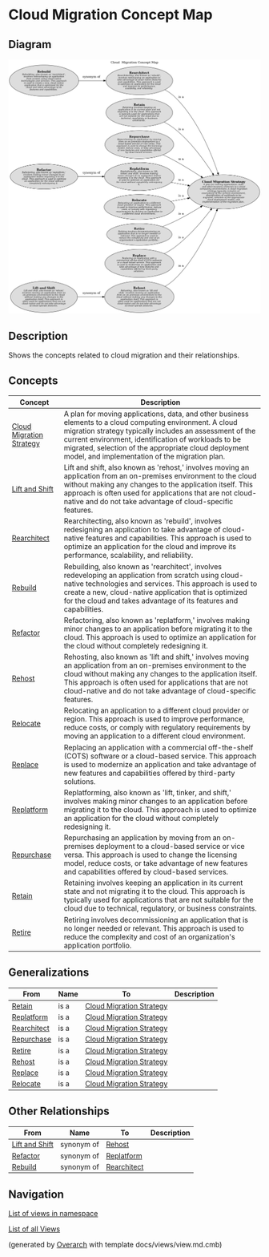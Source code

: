 # Cloud  Migration Concept Map

## Diagram
![Cloud  Migration Concept Map](../../../software-development/cloud/migration/concept-view.png)

## Description
Shows the concepts related to cloud migration and their relationships.

## Concepts
| Concept | Description |
|---|---|
| [Cloud Migration Strategy](../../../software-development/cloud/cloud-migration-strategy.md)| A plan for moving applications, data, and other business elements to a cloud computing environment. A cloud migration strategy typically includes an assessment of the current environment, identification of workloads to be migrated, selection of the appropriate cloud deployment model, and implementation of the migration plan. |
| [Lift and Shift](../../../software-development/cloud/migration/lift-and-shift.md)| Lift and shift, also known as 'rehost,' involves moving an application from an on-premises environment to the cloud without making any changes to the application itself. This approach is often used for applications that are not cloud-native and do not take advantage of cloud-specific features. |
| [Rearchitect](../../../software-development/cloud/migration/rearchitect.md)| Rearchitecting, also known as 'rebuild', involves redesigning an application to take advantage of cloud-native features and capabilities. This approach is used to optimize an application for the cloud and improve its performance, scalability, and reliability. |
| [Rebuild](../../../software-development/cloud/migration/rebuild.md)| Rebuilding, also known as 'rearchitect', involves redeveloping an application from scratch using cloud-native technologies and services. This approach is used to create a new, cloud-native application that is optimized for the cloud and takes advantage of its features and capabilities. |
| [Refactor](../../../software-development/cloud/migration/refactor.md)| Refactoring, also known as 'replatform,' involves making minor changes to an application before migrating it to the cloud. This approach is used to optimize an application for the cloud without completely redesigning it. |
| [Rehost](../../../software-development/cloud/migration/rehost.md)| Rehosting, also known as 'lift and shift,' involves moving an application from an on-premises environment to the cloud without making any changes to the application itself. This approach is often used for applications that are not cloud-native and do not take advantage of cloud-specific features. |
| [Relocate](../../../software-development/cloud/migration/relocate.md)| Relocating an application to a different cloud provider or region. This approach is used to improve performance, reduce costs, or comply with regulatory requirements by moving an application to a different cloud environment. |
| [Replace](../../../software-development/cloud/migration/replace.md)| Replacing an application with a commercial off-the-shelf (COTS) software or a cloud-based service. This approach is used to modernize an application and take advantage of new features and capabilities offered by third-party solutions. |
| [Replatform](../../../software-development/cloud/migration/replatform.md)| Replatforming, also known as 'lift, tinker, and shift,' involves making minor changes to an application before migrating it to the cloud. This approach is used to optimize an application for the cloud without completely redesigning it. |
| [Repurchase](../../../software-development/cloud/migration/repurchase.md)| Repurchasing an application by moving from an on-premises deployment to a cloud-based service or vice versa. This approach is used to change the licensing model, reduce costs, or take advantage of new features and capabilities offered by cloud-based services. |
| [Retain](../../../software-development/cloud/migration/retain.md)| Retaining involves keeping an application in its current state and not migrating it to the cloud. This approach is typically used for applications that are not suitable for the cloud due to technical, regulatory, or business constraints. |
| [Retire](../../../software-development/cloud/migration/retire.md)| Retiring involves decommissioning an application that is no longer needed or relevant. This approach is used to reduce the complexity and cost of an organization's application portfolio. |

## Generalizations
| From | Name | To | Description |
|---|---|---|---|
| [Retain](../../../software-development/cloud/migration/retain.md) | is a | [Cloud Migration Strategy](../../../software-development/cloud/cloud-migration-strategy.md) |  |
| [Replatform](../../../software-development/cloud/migration/replatform.md) | is a | [Cloud Migration Strategy](../../../software-development/cloud/cloud-migration-strategy.md) |  |
| [Rearchitect](../../../software-development/cloud/migration/rearchitect.md) | is a | [Cloud Migration Strategy](../../../software-development/cloud/cloud-migration-strategy.md) |  |
| [Repurchase](../../../software-development/cloud/migration/repurchase.md) | is a | [Cloud Migration Strategy](../../../software-development/cloud/cloud-migration-strategy.md) |  |
| [Retire](../../../software-development/cloud/migration/retire.md) | is a | [Cloud Migration Strategy](../../../software-development/cloud/cloud-migration-strategy.md) |  |
| [Rehost](../../../software-development/cloud/migration/rehost.md) | is a | [Cloud Migration Strategy](../../../software-development/cloud/cloud-migration-strategy.md) |  |
| [Replace](../../../software-development/cloud/migration/replace.md) | is a | [Cloud Migration Strategy](../../../software-development/cloud/cloud-migration-strategy.md) |  |
| [Relocate](../../../software-development/cloud/migration/relocate.md) | is a | [Cloud Migration Strategy](../../../software-development/cloud/cloud-migration-strategy.md) |  |

## Other Relationships
| From | Name | To | Description |
|---|---|---|---|
| [Lift and Shift](../../../software-development/cloud/migration/lift-and-shift.md) | synonym of | [Rehost](../../../software-development/cloud/migration/rehost.md) |  |
| [Refactor](../../../software-development/cloud/migration/refactor.md) | synonym of | [Replatform](../../../software-development/cloud/migration/replatform.md) |  |
| [Rebuild](../../../software-development/cloud/migration/rebuild.md) | synonym of | [Rearchitect](../../../software-development/cloud/migration/rearchitect.md) |  |

## Navigation
[List of views in namespace](./views-in-namespace.md)

[List of all Views](../../../views.md)


(generated by [Overarch](https://github.com/soulspace-org/overarch) with template docs/views/view.md.cmb)

